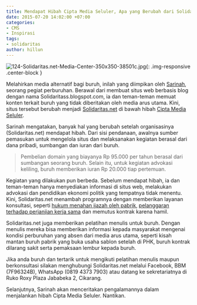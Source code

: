 ```yaml
---
title: Mendapat Hibah Cipta Media Seluler, Apa yang Berubah dari Solidaritas.net?
date: 2015-07-20 14:02:00 +07:00
categories:
- CMS
- Inspirasi
tags:
- solidaritas
author: hillun
---
```


![124-Solidaritas.net-Media-Center-350x350-38501c.jpg](/uploads/124-Solidaritas.net-Media-Center-350x350-38501c.jpg){: .img-responsive .center-block }

Melahirkan media alternatif bagi buruh, inilah yang diimpikan oleh [Sarinah](http://ciptamedia.org/team/sarinah/), seorang pegiat perburuhan. Berawal dari membuat situs web berbasis blog dengan nama Solidaritass.blogspot.com, ia dan teman-teman memuat konten terkait buruh yang tidak diberitakan oleh media arus utama. Kini, situs tersebut berubah menjadi [Solidaritas.net](http://solidaritas.net/) di bawah hibah [Cipta Media Seluler](http://ciptamedia.org/tentang-cms/).

Sarinah mengatakan, banyak hal yang berubah setelah organisasinya (Solidaritas.net) mendapat hibah. Dari sisi pendanaan, awalnya sumber pemasukan untuk mengelola situs dan melaksanakan kegiatan berasal dari dana pribadi, sumbangan dan iuran dari buruh.

> Pembelian domain yang biayanya Rp 95.000 per tahun berasal dari sumbangan seorang buruh. Selain itu, untuk kegiatan advokasi keliling, buruh memberikan iuran Rp 20.000 tiap pertemuan.

Kegiatan yang dilakukan pun berbeda. Sebelum mendapat hibah, ia dan teman-teman hanya menyediakan informasi di situs web, melakukan advokasi dan pendidikan ekonomi politik yang tempatnya tidak menentu. Kini, Solidaritas.net menambah programnya dengan memberikan layanan konsultasi, seperti [hukum menahan ijazah oleh pabrik](http://solidaritas.net/2015/06/menahan-ijazah-adalah-pelanggaran-ham.html), [pelanggaran terhadap perjanjian kerja sama](http://solidaritas.net/2015/05/menjawab-pelanggaran-terhadap-perjanjian-bersama.html) dan memutus kontrak karena hamil.

Solidaritas.net juga memberikan pelatihan menulis untuk buruh. Dengan menulis mereka bisa memberikan informasi kepada masyarakat mengenai kondisi perburuhan yang absen dari media arus utama, seperti kisah mantan buruh pabrik yang buka usaha sablon setelah di PHK, buruh kontrak dilarang sakit serta pemaksaan lembur kepada buruh.

Jika anda buruh dan tertarik untuk mengikuti pelatihan menulis maupun berkonsultasi silakan menghubungi Solidaritas.net melalui Facebook, BBM (7F96324B), WhatsApp (0819 4373 7903) atau datang ke sekretariatnya di Ruko Roxy Plaza Jababeka 2, Cikarang.

Selanjutnya, Sarinah akan menceritakan pengalamannya dalam menjalankan hibah Cipta Media Seluler. Nantikan.
